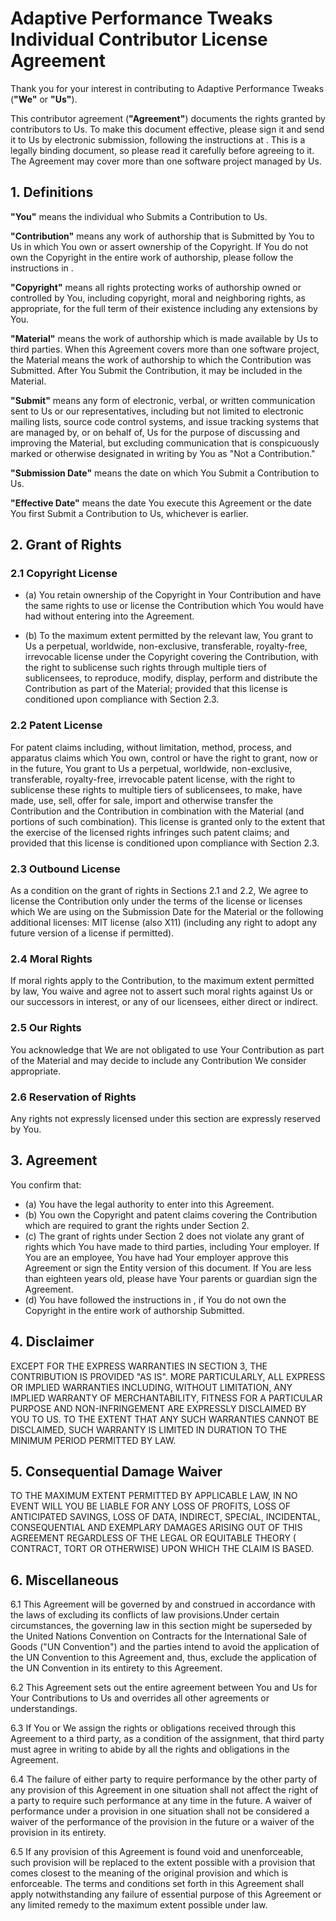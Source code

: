 # Adaptive Performance Tweaks Individual Contributor License Agreement

Thank you for your interest in contributing to Adaptive Performance Tweaks (**"We"** or **"Us"**).

This contributor agreement (**"Agreement"**) documents the rights granted by contributors to Us. To
make this document effective, please sign it and send it to Us by electronic submission, following
the instructions at . This is a legally binding document, so please read it carefully before
agreeing to it. The Agreement may cover more than one software project managed by Us.

## 1. Definitions

**"You"** means the individual who Submits a Contribution to Us.

**"Contribution"** means any work of authorship that is Submitted by You to Us in which You own or
assert ownership of the Copyright. If You do not own the Copyright in the entire work of authorship,
please follow the instructions in .

**"Copyright"** means all rights protecting works of authorship owned or controlled by You,
including copyright, moral and neighboring rights, as appropriate, for the full term of their
existence including any extensions by You.

**"Material"** means the work of authorship which is made available by Us to third parties. When
this Agreement covers more than one software project, the Material means the work of authorship to
which the Contribution was Submitted. After You Submit the Contribution, it may be included in the
Material.

**"Submit"** means any form of electronic, verbal, or written communication sent to Us or our
representatives, including but not limited to electronic mailing lists, source code control systems,
and issue tracking systems that are managed by, or on behalf of, Us for the purpose of discussing
and improving the Material, but excluding communication that is conspicuously marked or otherwise
designated in writing by You as "Not a Contribution."

**"Submission Date"** means the date on which You Submit a Contribution to Us.

**"Effective Date"** means the date You execute this Agreement or the date You first Submit a
Contribution to Us, whichever is earlier.

## 2. Grant of Rights

### 2.1 Copyright License

- (a) You retain ownership of the Copyright in Your Contribution and have the same rights to use or
  license the Contribution which You would have had without entering into the Agreement.

- (b) To the maximum extent permitted by the relevant law, You grant to Us a perpetual, worldwide,
  non-exclusive, transferable, royalty-free, irrevocable license under the Copyright covering the
  Contribution, with the right to sublicense such rights through multiple tiers of sublicensees, to
  reproduce, modify, display, perform and distribute the Contribution as part of the Material;
  provided that this license is conditioned upon compliance with Section 2.3.

### 2.2 Patent License

For patent claims including, without limitation, method, process, and apparatus claims which You
own, control or have the right to grant, now or in the future, You grant to Us a perpetual,
worldwide, non-exclusive, transferable, royalty-free, irrevocable patent license, with the right to
sublicense these rights to multiple tiers of sublicensees, to make, have made, use, sell, offer for
sale, import and otherwise transfer the Contribution and the Contribution in combination with the
Material (and portions of such combination). This license is granted only to the extent that the
exercise of the licensed rights infringes such patent claims; and provided that this license is
conditioned upon compliance with Section 2.3.

### 2.3 Outbound License

As a condition on the grant of rights in Sections 2.1 and 2.2, We agree to license the Contribution
only under the terms of the license or licenses which We are using on the Submission Date for the
Material or the following additional licenses: MIT license (also X11) (including any right to adopt
any future version of a license if permitted).

### 2.4 Moral Rights

If moral rights apply to the Contribution, to the maximum extent permitted by law, You waive and
agree not to assert such moral rights against Us or our successors in interest, or any of our
licensees, either direct or indirect.

### 2.5 Our Rights

You acknowledge that We are not obligated to use Your Contribution as part of the Material and may
decide to include any Contribution We consider appropriate.

### 2.6 Reservation of Rights

Any rights not expressly licensed under this section are expressly reserved by You.

## 3. Agreement

You confirm that:

- (a) You have the legal authority to enter into this Agreement.
- (b) You own the Copyright and patent claims covering the Contribution which are required to grant
  the rights under Section 2.
- (c) The grant of rights under Section 2 does not violate any grant of rights which You have made
  to third parties, including Your employer. If You are an employee, You have had Your employer
  approve this Agreement or sign the Entity version of this document. If You are less than eighteen
  years old, please have Your parents or guardian sign the Agreement.
- (d) You have followed the instructions in , if You do not own the Copyright in the entire work of
  authorship Submitted.

## 4. Disclaimer

EXCEPT FOR THE EXPRESS WARRANTIES IN SECTION 3, THE CONTRIBUTION IS PROVIDED "AS IS". MORE
PARTICULARLY, ALL EXPRESS OR IMPLIED WARRANTIES INCLUDING, WITHOUT LIMITATION, ANY IMPLIED WARRANTY
OF MERCHANTABILITY, FITNESS FOR A PARTICULAR PURPOSE AND NON-INFRINGEMENT ARE EXPRESSLY DISCLAIMED
BY YOU TO US. TO THE EXTENT THAT ANY SUCH WARRANTIES CANNOT BE DISCLAIMED, SUCH WARRANTY IS LIMITED
IN DURATION TO THE MINIMUM PERIOD PERMITTED BY LAW.

## 5. Consequential Damage Waiver

TO THE MAXIMUM EXTENT PERMITTED BY APPLICABLE LAW, IN NO EVENT WILL YOU BE LIABLE FOR ANY LOSS OF
PROFITS, LOSS OF ANTICIPATED SAVINGS, LOSS OF DATA, INDIRECT, SPECIAL, INCIDENTAL, CONSEQUENTIAL AND
EXEMPLARY DAMAGES ARISING OUT OF THIS AGREEMENT REGARDLESS OF THE LEGAL OR EQUITABLE THEORY (
CONTRACT, TORT OR OTHERWISE) UPON WHICH THE CLAIM IS BASED.

## 6. Miscellaneous

6.1 This Agreement will be governed by and construed in accordance with the laws of excluding its
conflicts of law provisions.Under certain circumstances, the governing law in this section might be
superseded by the United Nations Convention on Contracts for the International Sale of Goods ("UN
Convention") and the parties intend to avoid the application of the UN Convention to this Agreement
and, thus, exclude the application of the UN Convention in its entirety to this Agreement.

6.2 This Agreement sets out the entire agreement between You and Us for Your Contributions to Us and
overrides all other agreements or understandings.

6.3 If You or We assign the rights or obligations received through this Agreement to a third party,
as a condition of the assignment, that third party must agree in writing to abide by all the rights
and obligations in the Agreement.

6.4 The failure of either party to require performance by the other party of any provision of this
Agreement in one situation shall not affect the right of a party to require such performance at any
time in the future. A waiver of performance under a provision in one situation shall not be
considered a waiver of the performance of the provision in the future or a waiver of the provision
in its entirety.

6.5 If any provision of this Agreement is found void and unenforceable, such provision will be
replaced to the extent possible with a provision that comes closest to the meaning of the original
provision and which is enforceable. The terms and conditions set forth in this Agreement shall apply
notwithstanding any failure of essential purpose of this Agreement or any limited remedy to the
maximum extent possible under law.
